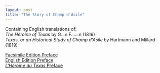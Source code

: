 ```yaml
---
layout: post
title: "The Story of Champ d'Asile"
---
```

Containing English translations of:<br/>
*The Heroine of Texas* by G...n F......n (1819)<br/>
*Texas, or an Historical Study of Champ d'Asile* by Hartmann and Millard (1819)<br/>

[Facsimile Edition Preface](/texas/01-intro.html)<br/>
[English Edition Preface](/texas/02-english-preface.html)<br/>
[*L'Héroïne du Texas* Preface](/texas/03-original-preface.html)<br/>
